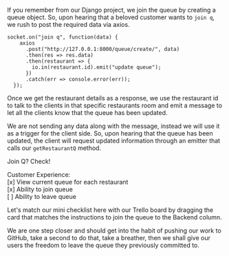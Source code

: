 If you remember from our Django project, we join the queue by creating a queue object. So, upon hearing that a beloved customer wants to `join q`, we rush to post the required data via axios.  
```
socket.on("join q", function(data) {
    axios
      .post("http://127.0.0.1:8000/queue/create/", data)
      .then(res => res.data)
      .then(restaurant => {
        io.in(restaurant.id).emit("update queue");
      })
      .catch(err => console.error(err));
  });
```
Once we get the restaurant details as a response, we use the restaurant id to talk to the clients in that specific restaurants room and emit a message to let all the clients know that the queue has been updated. 

We are not sending any data along with the message, instead we will use it as a trigger for the client side. So, upon hearing that the queue has been updated, the client will request updated information through an emitter that calls our `getRestaurantQ` method. 

Join Q? Check!

Customer Experience:  
[x] View current queue for each restaurant  
[x] Ability to join queue  
[ ] Ability to leave queue

Let's match our mini checklist here with our Trello board by dragging the card that matches the instructions to join the queue to the Backend column. 

We are one step closer and should get into the habit of pushing our work to GitHub, take a second to do that, take a breather, then we shall give our users the freedom to leave the queue they previously committed to. 
